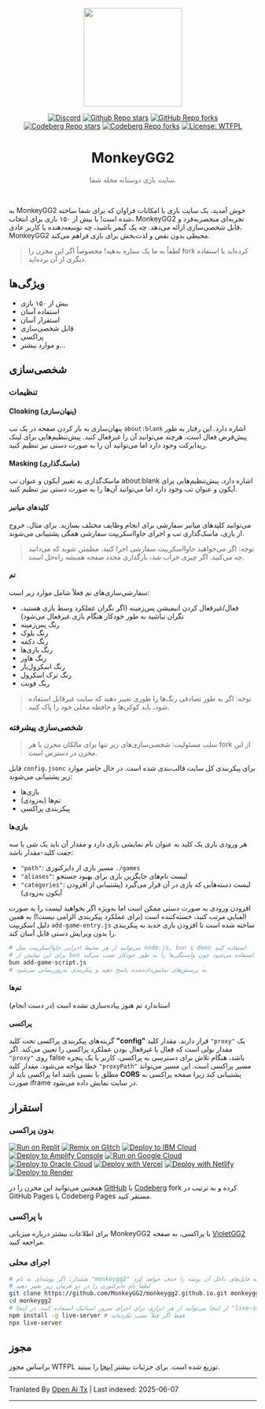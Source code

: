 <p align="center"><img src="https://raw.githubusercontent.com/MonkeyGG2/monkeygg2.github.io/main/imgs/icon-256-256.png" height="200"></p>

<div align="center">
<a href="https://discord.com/invite/yPYyZ78qCB"><img alt="Discord" src="https://img.shields.io/discord/1051660971900407839?label=discord"></a>
<a href="https://github.com/MonkeyGG2/monkeygg2.github.io"><img alt="Github Repo stars" src="https://img.shields.io/github/stars/MonkeyGG2/monkeygg2.github.io?label=github%20stars"></a>
<a href="https://github.com/MonkeyGG2/monkeygg2.github.io"><img alt="GitHub Repo forks" src="https://img.shields.io/github/forks/MonkeyGG2/monkeygg2.github.io?label=github%20forks"></a>
<a href="https://codeberg.org/MonkeyGG2/pages"><img alt="Codeberg Repo stars" src="https://img.shields.io/badge/dynamic/json.svg?label=codeberg%20stars&url=https://codeberg.org/api/v1/repos/MonkeyGG2/pages&query=stars_count"></a>
<a href="https://codeberg.org/MonkeyGG2/pages"><img alt="Codeberg Repo forks" src="https://img.shields.io/badge/dynamic/json.svg?label=codeberg%20forks&url=https://codeberg.org/api/v1/repos/MonkeyGG2/pages&query=forks_count"></a>
<a href="http://www.wtfpl.net/about"><img alt="License: WTFPL" src="https://img.shields.io/badge/License-WTFPL-brightgreen.svg"></a>
</div>
<h1 align="center">MonkeyGG2</h1>
<p align="center" style="opacity: 0.65;">سایت بازی دوستانه محله شما.</p>
<br>

به MonkeyGG2 خوش آمدید، یک سایت بازی با امکانات فراوان که برای شما ساخته شده است! با بیش از ۱۵۰ بازی برای انتخاب، MonkeyGG2 تجربه‌ای منحصربه‌فرد و قابل شخصی‌سازی ارائه می‌دهد. چه یک گیمر باشید، چه توسعه‌دهنده یا کاربر عادی، MonkeyGG2 محیطی بدون نقص و لذت‌بخش برای بازی فراهم می‌کند.

> لطفاً به ما یک ستاره بدهید! مخصوصاً اگر این مخزن را fork کرده‌اید یا استفاده دیگری از آن برده‌اید.

## ویژگی‌ها

-   بیش از ۱۵۰ بازی
-   استفاده آسان
-   استقرار آسان
-   قابل شخصی‌سازی
-   پراکسی
-   و موارد بیشتر...

## شخصی‌سازی

### تنظیمات

#### Cloaking (پنهان‌سازی)

پنهان‌سازی به باز کردن صفحه در یک تب `about:blank` اشاره دارد. این رفتار به طور پیش‌فرض فعال است، هرچند می‌توانید آن را غیرفعال کنید. پیش‌تنظیم‌هایی برای لینک ریدایرکت وجود دارد اما می‌توانید آن را به صورت دستی نیز تنظیم کنید.

#### Masking (ماسک‌گذاری)

ماسک‌گذاری به تغییر آیکون و عنوان تب about:blank اشاره دارد. پیش‌تنظیم‌هایی برای آیکون و عنوان تب وجود دارد اما می‌توانید آن‌ها را به صورت دستی نیز تنظیم کنید.

#### کلیدهای میانبر

می‌توانید کلیدهای میانبر سفارشی برای انجام وظایف مختلف بسازید. برای مثال، خروج از بازی، ماسک‌گذاری تب و اجرای جاوااسکریپت سفارشی همگی پشتیبانی می‌شوند.
> توجه: اگر می‌خواهید جاوااسکریپت سفارشی اجرا کنید، مطمئن شوید که می‌دانید چه می‌کنید. اگر چیزی خراب شد، بارگذاری مجدد صفحه همیشه راه‌حل است.

#### تم

سفارشی‌سازی‌های تم فعلاً شامل موارد زیر است:
- فعال/غیرفعال کردن انیمیشن پس‌زمینه (اگر نگران عملکرد وسط بازی هستید، نگران نباشید به طور خودکار هنگام بازی غیرفعال می‌شود)
- رنگ پس‌زمینه
- رنگ بلوک
- رنگ دکمه
- رنگ بازی‌ها
- رنگ هاور
- رنگ اسکرول‌بار
- رنگ ترک اسکرول
- رنگ فونت

> توجه: اگر به طور تصادفی رنگ‌ها را طوری تغییر دهید که سایت غیرقابل استفاده شود، باید کوکی‌ها و حافظه محلی خود را پاک کنید.

### شخصی‌سازی پیشرفته

> سلب مسئولیت: شخصی‌سازی‌های زیر تنها برای مالکان مخزن یا هر fork از این مخزن در دسترس است.

فایل `config.jsonc` برای پیکربندی کل سایت قالب‌بندی شده است. در حال حاضر موارد زیر پشتیبانی می‌شوند:
- بازی‌ها
- تم‌ها (به‌زودی)
- پیکربندی پراکسی

#### بازی‌ها

هر ورودی بازی یک کلید به عنوان نام نمایشی بازی دارد و مقدار آن باید یک شی با سه جفت کلید-مقدار باشد:
- `"path"`: مسیر بازی از دایرکتوری `./games`
- `"aliases"`: لیست نام‌های جایگزین بازی برای بهبود جستجو
- `"categories"`: لیست دسته‌هایی که بازی در آن قرار می‌گیرد (پشتیبانی از افزودن آیکون به‌زودی)

افزودن ورودی به صورت دستی ممکن است اما به‌ویژه اگر بخواهید لیست را به صورت الفبایی مرتب کنید، خسته‌کننده است (برای عملکرد پیکربندی الزامی نیست!)
به همین دلیل اسکریپت `add-game-entry.js` ساخته شده است تا افزودن بازی جدید به پیکربندی را بدون ویرایش دستی فایل آسان کند.

```bash
# می‌توانید از هر محیط اجرایی جاوااسکریپت مثل node.js, bun یا deno استفاده کنید
# برای این نمایش از bun استفاده می‌شود چون وابستگی‌ها را به طور خودکار نصب می‌کند
bun add-game-script.js
# به پرسش‌های نمایش‌داده‌شده پاسخ دهید و پیکربندی به‌روزرسانی می‌شود
```

#### تم‌ها

استاندارد تم هنوز پیاده‌سازی نشده است (در دست انجام)

#### پراکسی

گزینه‌های پیکربندی پراکسی تحت کلید **"config"** قرار دارند. 
مقدار کلید `"proxy"` یک مقدار بولی است که فعال یا غیرفعال بودن عملکرد پراکسی را تعیین می‌کند. اگر `"proxy"` روی false باشد، هنگام تلاش برای دسترسی به پراکسی، کاربر با یک پنجره خطا مواجه می‌شود.
مقدار کلید `"proxyPath"` مسیر پراکسی است. این مسیر می‌تواند مطلق یا نسبی باشد اما پراکسی باید از **CORS** پشتیبانی کند زیرا صفحه پراکسی به صورت iframe در سایت نمایش داده می‌شود.

## استقرار

### بدون پراکسی

[![Run on Replit](https://binbashbanana.github.io/deploy-buttons/buttons/remade/replit.svg)](https://github.com/MonkeyGG2/monkeygg2.github.io)
[![Remix on Glitch](https://binbashbanana.github.io/deploy-buttons/buttons/remade/glitch.svg)](https://glitch.com/edit/#!/import/github/MonkeyGG2/monkeygg2.github.io)
[![Deploy to IBM Cloud](https://binbashbanana.github.io/deploy-buttons/buttons/remade/ibmcloud.svg)](https://cloud.ibm.com/devops/setup/deploy?repository=https://github.com/MonkeyGG2/monkeygg2.github.io)
[![Deploy to Amplify Console](https://binbashbanana.github.io/deploy-buttons/buttons/remade/amplifyconsole.svg)](https://console.aws.amazon.com/amplify/home#/deploy?repo=https://github.com/MonkeyGG2/monkeygg2.github.io)
[![Run on Google Cloud](https://binbashbanana.github.io/deploy-buttons/buttons/remade/googlecloud.svg)](https://deploy.cloud.run/?git_repo=https://github.com/MonkeyGG2/monkeygg2.github.io)
[![Deploy to Oracle Cloud](https://binbashbanana.github.io/deploy-buttons/buttons/remade/oraclecloud.svg)](https://cloud.oracle.com/resourcemanager/stacks/create?zipUrl=https://github.com/MonkeyGG2/monkeygg2.github.io/archive/refs/heads/main.zip)
[![Deploy with Vercel](https://binbashbanana.github.io/deploy-buttons/buttons/remade/vercel.svg)](https://vercel.com/new/clone?repository-url=https%3A%2F%2Fgithub.com%2FMonkeyGG2%2Fmonkeygg2.github.io)
[![Deploy with Netlify](https://binbashbanana.github.io/deploy-buttons/buttons/remade/netlify.svg)](https://app.netlify.com/start/deploy?repository=https://github.com/MonkeyGG2/monkeygg2.github.io)
[![Deploy to Render](https://binbashbanana.github.io/deploy-buttons/buttons/remade/render.svg)](https://render.com/deploy?repo=https://github.com/MonkeyGG2/monkeygg2.github.io)

همچنین می‌توانید این مخزن را در [GitHub](https://github.com/MonkeyGG2/monkeygg2.github.io) یا [Codeberg](https://codeberg.org/MonkeyGG2/pages) fork کرده و به ترتیب در GitHub Pages یا Codeberg Pages مستقر کنید.

### با پراکسی

برای اطلاعات بیشتر درباره میزبانی MonkeyGG2 با پراکسی، به صفحه [VioletGG2](https://github.com/MonkeyGG2/VioletGG2) مراجعه کنید.

### اجرای محلی

```bash
# هشدار: اگر پوشه‌ای به نام "monkeygg2" دارید، این فرمان همه فایل‌های داخل آن پوشه را حذف خواهد کرد
# لطفاً نام دایرکتوری را در دو فرمان زیر تغییر دهید
git clone https://github.com/MonkeyGG2/monkeygg2.github.io.git monkeygg2
cd monkeygg2
# از اینجا می‌توانید از هر ابزاری برای اجرای سرور استاتیک استفاده کنید، در اینجا "live-server" از npm استفاده می‌شود
npm install -g live-server # فقط اگر قبلاً نصب نکرده‌اید
npx live-server
```

## مجوز

براساس مجوز WTFPL توزیع شده است. برای جزئیات بیشتر [اینجا](https://github.com/MonkeyGG2/monkeygg2.github.io/blob/main/LICENSE) را ببینید.

---

Tranlated By [Open Ai Tx](https://github.com/OpenAiTx/OpenAiTx) | Last indexed: 2025-06-07

---